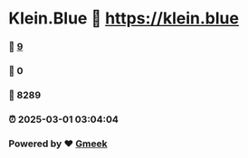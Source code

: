 # Klein.Blue :link: https://klein.blue 
### :page_facing_up: [9](https://klein.blue/tag.html) 
### :speech_balloon: 0 
### :hibiscus: 8289 
### :alarm_clock: 2025-03-01 03:04:04 
### Powered by :heart: [Gmeek](https://github.com/Meekdai/Gmeek)
